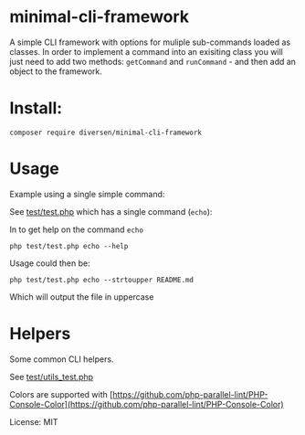 # minimal-cli-framework

A simple CLI framework with options for muliple sub-commands
loaded as classes. In order to implement a command into an
exisiting class you will just need to add two methods: `getCommand` and
`runCommand` - and then add an object to the framework.

# Install:

    composer require diversen/minimal-cli-framework

# Usage

Example using a single simple command: 

See [test/test.php](test/test.php) which has a single command (`echo`):

In to get help on the command `echo`

    php test/test.php echo --help

Usage could then be: 

    php test/test.php echo --strtoupper README.md

Which will output the file in uppercase

# Helpers

Some common CLI helpers. 

See [test/utils_test.php](test/utils_test.php)

Colors are supported with [https://github.com/php-parallel-lint/PHP-Console-Color](https://github.com/php-parallel-lint/PHP-Console-Color)

License: MIT

